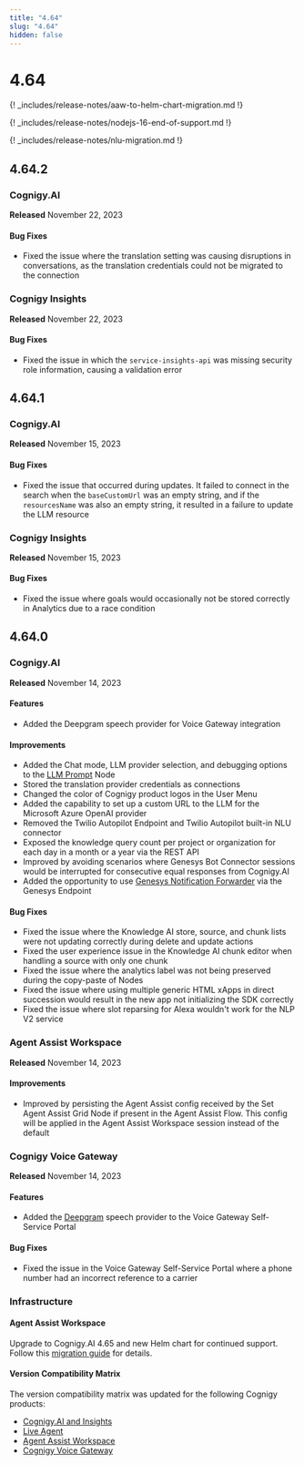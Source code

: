 ```yaml
---
title: "4.64"
slug: "4.64"
hidden: false
---
```


# 4.64

{! _includes/release-notes/aaw-to-helm-chart-migration.md !}

{! _includes/release-notes/nodejs-16-end-of-support.md !}

{! _includes/release-notes/nlu-migration.md !}

## 4.64.2

### Cognigy.AI

**Released** November 22, 2023

#### Bug Fixes

- Fixed the issue where the translation setting was causing disruptions in conversations, as the translation credentials could not be migrated to the connection

### Cognigy Insights

**Released** November 22, 2023

#### Bug Fixes

- Fixed the issue in which the `service-insights-api` was missing security role information, causing a validation error

## 4.64.1

### Cognigy.AI

**Released** November 15, 2023

#### Bug Fixes

- Fixed the issue that occurred during updates. It failed to connect in the search when the `baseCustomUrl` was an empty string, and if the `resourcesName` was also an empty string, it resulted in a failure to update the LLM resource

### Cognigy Insights

**Released** November 15, 2023

#### Bug Fixes

- Fixed the issue where goals would occasionally not be stored correctly in Analytics due to a race condition

## 4.64.0

### Cognigy.AI

**Released** November 14, 2023

#### Features

- Added the Deepgram speech provider for Voice Gateway integration

#### Improvements

- Added the Chat mode, LLM provider selection, and debugging options to the [LLM Prompt](../ai/build/node-reference/service/llm-prompt.md) Node
- Stored the translation provider credentials as connections
- Changed the color of Cognigy product logos in the User Menu
- Added the capability to set up a custom URL to the LLM for the Microsoft Azure OpenAI provider
- Removed the Twilio Autopilot Endpoint and Twilio Autopilot built-in NLU connector
- Exposed the knowledge query count per project or organization for each day in a month or a year via the REST API
- Improved by avoiding scenarios where Genesys Bot Connector sessions would be interrupted for consecutive equal responses from Cognigy.AI
- Added the opportunity to use [Genesys Notification Forwarder](../ai/deploy/endpoint-reference/genesys.md#optional-activate-ai-copilot) via the Genesys Endpoint

#### Bug Fixes

- Fixed the issue where the Knowledge AI store, source, and chunk lists were not updating correctly during delete and update actions
- Fixed the user experience issue in the Knowledge AI chunk editor when handling a source with only one chunk
- Fixed the issue where the analytics label was not being preserved during the copy-paste of Nodes
- Fixed the issue where using multiple generic HTML xApps in direct succession would result in the new app not initializing the SDK correctly
- Fixed the issue where slot reparsing for Alexa wouldn't work for the NLP V2 service

### Agent Assist Workspace

**Released** November 14, 2023

#### Improvements

- Improved by persisting the Agent Assist config received by the Set Agent Assist Grid Node if present in the Agent Assist Flow. This config will be applied in the Agent Assist Workspace session instead of the default

### Cognigy Voice Gateway

**Released** November 14, 2023

#### Features

- Added the [Deepgram](../voice-gateway/references/tts-and-stt-vendors.md) speech provider to the Voice Gateway Self-Service Portal

#### Bug Fixes

- Fixed the issue in the Voice Gateway Self-Service Portal where a phone number had an incorrect reference to a carrier

### Infrastructure

#### Agent Assist Workspace

Upgrade to Cognigy.AI 4.65 and new Helm chart for continued support. Follow this [migration guide](../ai-copilot/installation/migration/agent-assist-to-cognigy-ai-helm-chart-migration.md) for details.

#### Version Compatibility Matrix

The version compatibility matrix was updated for the following Cognigy products:

- [Cognigy.AI and Insights](../ai/installation/version-compatibility-matrix.md)
- [Live Agent](../live-agent/installation/deployment/version-compatibility-matrix.md)
- [Agent Assist Workspace](../ai-copilot/installation/version-compatibility-matrix.md)
- [Cognigy Voice Gateway](../voice-gateway/installation/version-compatibility-matrix.md)